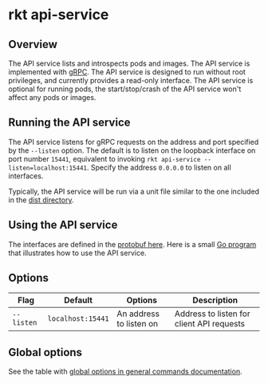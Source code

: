 # rkt api-service

## Overview

The API service lists and introspects pods and images.
The API service is implemented with [gRPC][grpc].
The API service is designed to run without root privileges, and currently provides a read-only interface.
The API service is optional for running pods, the start/stop/crash of the API service won't affect any pods or images.

## Running the API service

The API service listens for gRPC requests on the address and port specified by the `--listen` option.
The default is to listen on the loopback interface on port number `15441`, equivalent to invoking `rkt api-service --listen=localhost:15441`.
Specify the address `0.0.0.0` to listen on all interfaces.

Typically, the API service will be run via a unit file similar to the one included in the [dist directory][rkt-api].

## Using the API service

The interfaces are defined in the [protobuf here][api_proto].
Here is a small [Go program][client-example] that illustrates how to use the API service.

## Options

| Flag | Default | Options | Description |
| --- | --- | --- | --- |
| `--listen` |  `localhost:15441` | An address to listen on | Address to listen for client API requests |

## Global options

See the table with [global options in general commands documentation][global-options].


[api_proto]: https://github.com/coreos/rkt/blob/master/api/v1alpha/api.proto
[client-example]: https://github.com/coreos/rkt/blob/master/api/v1alpha/client_example.go
[global-options]: ../commands.md#global-options
[grpc]: http://www.grpc.io/
[rkt-api]: https://github.com/coreos/rkt/blob/master/dist/init/systemd/rkt-api.service
